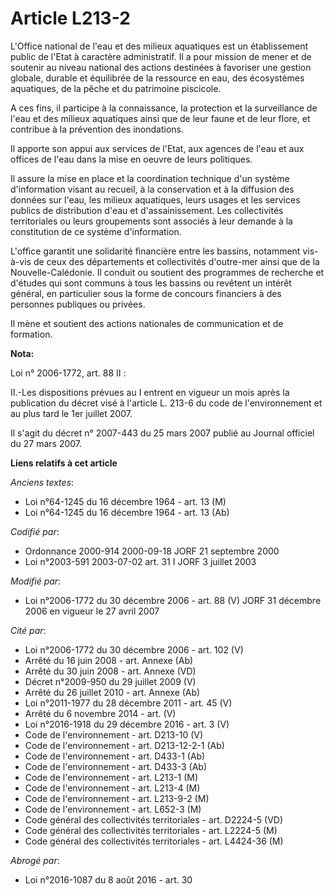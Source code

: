 # Article L213-2

L'Office national de l'eau et des milieux aquatiques est un établissement public de l'Etat à caractère administratif. Il a
pour mission de mener et de soutenir au niveau national des actions destinées à favoriser une gestion globale, durable et
équilibrée de la ressource en eau, des écosystèmes aquatiques, de la pêche et du patrimoine piscicole.

A ces fins, il participe à la connaissance, la protection et la surveillance de l'eau et des milieux aquatiques ainsi que de
leur faune et de leur flore, et contribue à la prévention des inondations.

Il apporte son appui aux services de l'Etat, aux agences de l'eau et aux offices de l'eau dans la mise en oeuvre de leurs
politiques.

Il assure la mise en place et la coordination technique d'un système d'information visant au recueil, à la conservation et à
la diffusion des données sur l'eau, les milieux aquatiques, leurs usages et les services publics de distribution d'eau et
d'assainissement. Les collectivités territoriales ou leurs groupements sont associés à leur demande à la constitution de ce
système d'information.

L'office garantit une solidarité financière entre les bassins, notamment vis-à-vis de ceux des départements et collectivités
d'outre-mer ainsi que de la Nouvelle-Calédonie. Il conduit ou soutient des programmes de recherche et d'études qui sont
communs à tous les bassins ou revêtent un intérêt général, en particulier sous la forme de concours financiers à des
personnes publiques ou privées.

Il mène et soutient des actions nationales de communication et de formation.

**Nota:**

Loi n° 2006-1772, art. 88 II : 

II.-Les dispositions prévues au I entrent en vigueur un mois après la publication du décret visé à l'article L. 213-6 du code
de l'environnement et au plus tard le 1er juillet 2007. 

Il s'agit du décret n° 2007-443 du 25 mars 2007 publié au Journal officiel du 27 mars 2007.

**Liens relatifs à cet article**

_Anciens textes_:

  - Loi n°64-1245 du 16 décembre 1964 - art. 13 (M)
  - Loi n°64-1245 du 16 décembre 1964 - art. 13 (Ab)

_Codifié par_:

  - Ordonnance 2000-914 2000-09-18 JORF 21 septembre 2000
  - Loi n°2003-591 2003-07-02 art. 31 I JORF 3 juillet 2003

_Modifié par_:

  - Loi n°2006-1772 du 30 décembre 2006 - art. 88 (V) JORF 31 décembre 2006 en vigueur le 27 avril 2007

_Cité par_:

  - Loi n°2006-1772 du 30 décembre 2006 - art. 102 (V)
  - Arrêté du 16 juin 2008 - art. Annexe (Ab)
  - Arrêté du 30 juin 2008 - art. Annexe (VD)
  - Décret n°2009-950 du 29 juillet 2009 (V)
  - Arrêté du 26 juillet 2010 - art. Annexe (Ab)
  - Loi n°2011-1977 du 28 décembre 2011 - art. 45 (V)
  - Arrêté du 6 novembre 2014 - art. (V)
  - Loi n°2016-1918 du 29 décembre 2016 - art. 3 (V)
  - Code de l'environnement - art. D213-10 (V)
  - Code de l'environnement - art. D213-12-2-1 (Ab)
  - Code de l'environnement - art. D433-1 (Ab)
  - Code de l'environnement - art. D433-3 (Ab)
  - Code de l'environnement - art. L213-1 (M)
  - Code de l'environnement - art. L213-4 (M)
  - Code de l'environnement - art. L213-9-2 (M)
  - Code de l'environnement - art. L652-3 (M)
  - Code général des collectivités territoriales - art. D2224-5 (VD)
  - Code général des collectivités territoriales - art. L2224-5 (M)
  - Code général des collectivités territoriales - art. L4424-36 (M)

_Abrogé par_:

  - Loi n°2016-1087 du 8 août 2016 - art. 30
